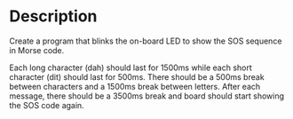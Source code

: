# Description

Create a program that blinks the on-board LED to show the SOS sequence in Morse code.

Each long character (dah) should last for 1500ms while each short character (dit) should last for 500ms. There should be a 500ms break between characters and a 1500ms break between letters. After each message, there should be a 3500ms break and board should start showing the SOS code again.
